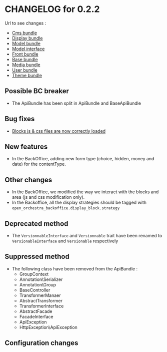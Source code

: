 # CHANGELOG for 0.2.2

Url to see changes : 

 - [Cms bundle](https://github.com/open-orchestra/open-orchestra-cms-bundle/compare/v0.2.1...v0.2.2)
 - [Display bundle](https://github.com/open-orchestra/open-orchestra-display-bundle/compare/v0.2.1...v0.2.2)
 - [Model bundle](https://github.com/open-orchestra/open-orchestra-model-bundle/compare/v0.2.1...v0.2.2)
 - [Model interface](https://github.com/open-orchestra/open-orchestra-model-interface/compare/v0.2.1...v0.2.2)
 - [Front bundle](https://github.com/open-orchestra/open-orchestra-front-bundle/compare/v0.2.1...v0.2.2)
 - [Base bundle](https://github.com/open-orchestra/open-orchestra-base-bundle/compare/v0.2.1...v0.2.2)
 - [Media bundle](https://github.com/open-orchestra/open-orchestra-media-bundle/compare/v0.2.1...v0.2.2)
 - [User bundle](https://github.com/open-orchestra/open-orchestra-user-bundle/compare/v0.2.1...v0.2.2)
 - [Theme bundle](https://github.com/open-orchestra/open-orchestra-theme-bundle/compare/v0.2.1...v0.2.2)

## Possible BC breaker

 - The ApiBundle has been split in ApiBundle and BaseApiBundle

## Bug fixes

 - [Blocks js & css files are now correctly loaded](https://trello.com/c/lEJM8l6C/868-3-fo-chargement-autonome-des-css-de-blocs-le-chargement-semble-ne-fonctionner-que-pour-le-premier-bloc-de-la-page-et-il-est-igno)

## New features

 - In the BackOffice, adding new form type (choice, hidden, money and date) for the contentType.

## Other changes

 - In the BackOffice, we modified the way we interact with the blocks and area (js and css modification only). 
 - In the Backoffice, all the display strategies should be tagged with `open_orchestra_backoffice.display_block.strategy`

## Deprecated method

 - The `VersionnableInterface` and `Versionnable` trait have been renamed to `VersionableInterface` and
`Versionable` respectively

## Suppressed method

 - The following class have been removed from the ApiBundle : 
   - GroupContext
   - Annotation\Serializer
   - Annotation\Group
   - BaseController
   - TransformerManaer
   - AbstractTransformer
   - TransformerInterface
   - AbstractFacade
   - FacadeInterface
   - ApiException
   - HttpException\ApiException

## Configuration changes
